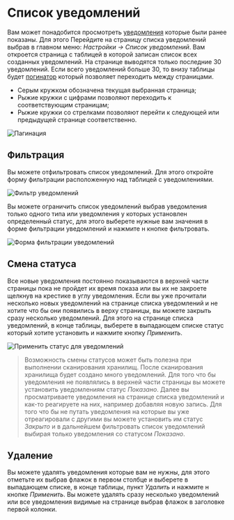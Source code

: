 # Список уведомлений

Вам может понадобится просмотреть [уведомления](/ru/user/general/notice.md) которые были ранее показаны. Для этого
Перейдите на страницу списка уведомлений выбрав в главном меню: *Настройки -> Список уведомлений*. Вам откроется
страница с таблицей в которой записан список всех созданных уведомлений. На странице выводятся только последние 30
уведомлений. Если всего уведомлений больше 30, то внизу таблицы будет
[погинатор](http://ru.wikipedia.org/wiki/Пагинация) который позволяет переходить между страницами.

- Серым кружком обозначена текущая выбранная страница;
- Рыжие кружки с цифрами позволяют переходить к соответствующим страницам;
- Рыжие кружки со стрелками позволяют перейти к следующей или предыдущей странице соответственно.

![Пагинация](https://raw.github.com/anime-db/anime-db-docs/master/images/ru/general/pager.jpg)

## Фильтрация

Вы можете отфильтровать список уведомлений. Для этого откройте форму фильтрации расположенную над таблицей с
уведомлениями.

![Фильтр уведомлений](https://raw.github.com/anime-db/anime-db-docs/master/images/ru/general/notice_filter.jpg)

Вы можете ограничить список уведомлений выбрав уведомления только одного типа или уведомления у которых установлен
определенный статус, для этого выберете нужные вам значения в форме фильтрации уведомлений и нажмите н кнопке
фильтровать.

![Форма фильтрации уведомлений](https://raw.github.com/anime-db/anime-db-docs/master/images/ru/general/notice_filter_form.jpg)

## Смена статуса

Все новые уведомления постоянно показываются в верхней части страницы пока не пройдет их время показа или вы их не
закроете щелкнув на крестике в углу уведомления. Если вы уже прочитали несколько новых уведомлений на странице списка
уведомлений и не хотите что бы они появились в верху страницы, вы можете закрыть сразу несколько уведомлений. Для
этого на странице списка уведомлений, в конце таблицы, выберете в выпадающем списке статус который хотите установить и
нажмите кнопку *Применить*.

![Применить статус для уведомлений](https://raw.github.com/anime-db/anime-db-docs/master/images/ru/general/notice_apply.jpg)

> Возможность смены статусов может быть полезна при выполнении сканирования хранилищ. После сканирования хранилища
> будет создано много уведомлений. Для того что бы уведомления не появлялись в верхней части страницы вы можете
> установить уведомлениям статус *Показано*. Далее вы просматриваете уведомления на странице списка уведомлений и
> как-то реагируете на них, например добавляя новую запись. Для того что бы не путать уведомления на которые вы уже
> отреагировали с другими вы можете установить им статус *Закрыто* и в дальнейшем фильтровать список уведомлений
> выбирая только уведомления со статусом *Показано*.

## Удаление

Вы можете удалять уведомления которые вам не нужны, для этого отметьте их выбрав флажок в первом столбце и выберете в
выпадающем списке, в конце таблицы, пункт *Удалить* и нажмите н кнопке *Применить*. Вы можете удалять сразу несколько
уведомлений или все уведомления видимые на странице выбрав флажок в заголовке первой колонки.